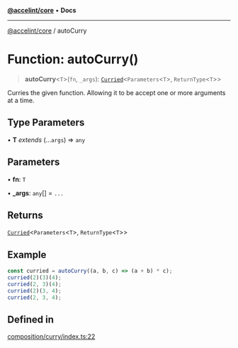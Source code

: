 [**@accelint/core**](../README.md) • **Docs**

***

[@accelint/core](../README.md) / autoCurry

# Function: autoCurry()

> **autoCurry**\<`T`\>(`fn`, `_args`): [`Curried`](../type-aliases/Curried.md)\<`Parameters`\<`T`\>, `ReturnType`\<`T`\>\>

Curries the given function. Allowing it to be accept one or more arguments at a time.

## Type Parameters

• **T** *extends* (...`args`) => `any`

## Parameters

• **fn**: `T`

• **\_args**: `any`[] = `...`

## Returns

[`Curried`](../type-aliases/Curried.md)\<`Parameters`\<`T`\>, `ReturnType`\<`T`\>\>

## Example

```ts
const curried = autoCurry((a, b, c) => (a + b) * c);
curried(2)(3)(4);
curried(2, 3)(4);
curried(2)(3, 4);
curried(2, 3, 4);
```

## Defined in

[composition/curry/index.ts:22](https://github.com/gohypergiant/standard-toolkit/blob/258694cea8ed8bbd956b3cf5da47c2c9debcf127/packages/core/src/composition/curry/index.ts#L22)
